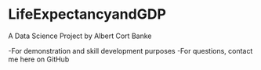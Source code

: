 # LifeExpectancyandGDP
A Data Science Project by Albert Cort Banke

-For demonstration and skill development purposes
-For questions, contact me here on GitHub



